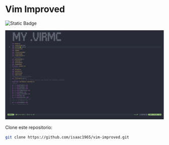 # Vim Improved

![Static Badge](https://img.shields.io/badge/vimscript-VIM-green?style=for-the-badge&logo=vim&logoColor=green&label=vimscript&labelColor=gray&color=48cc30)


![Descripción de la imagen](img/img.png)

Clone este repositorio: 
```bash
git clone https://github.com/isaac1965/vim-improved.git
```
